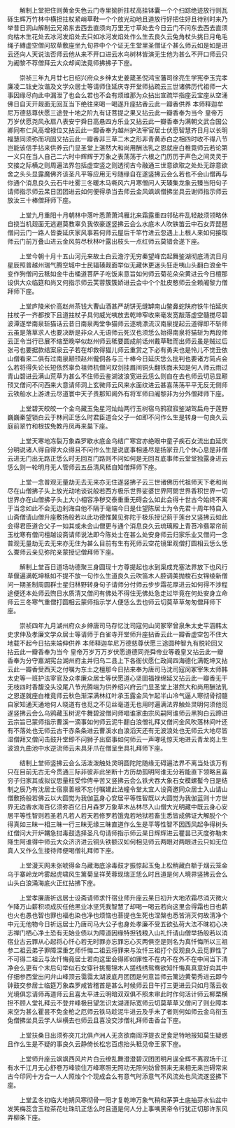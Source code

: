 <!-- { "loadSidebar": true } -->
　　解制上堂把住则黄金失色云门寺里拗折拄杖高挂钵囊一个个扫踪绝迹放行则瓦砾生辉万竹林中横担拄杖紧峭草鞋一个个放光动地且道放行好把住好且待别时来乃举昔日洞山解制云兄弟东去西去直须向万里无寸草处去今日云门不问东去西去直须向枯木生花处去冰河发焰处去只如冰河发焰处作么生去良久云兔角杖头挑日月龟毛绳子縳虚空僧问软草敷座坐九旬界中个个证无生堂里圣僧证个甚么师云如是如是进云还向人天说法否师云他从来不开口进云水鸟树林皆演无生他为甚么不开口师云只为阇黎不荐僧拜云大众却闻法竟师拂拂子下座。

　　崇祯三年九月廿七日绍兴府众乡绅太史姜箴圣倪鸿宝藩司徐亮生学宪李玉完孝廉凌二铉史汝谐及文学众居士等请师住延庆寺开堂师拈疏云三世诸佛历代祖师一大事因缘尽向此中漏泄了也会么若也不会有烦维那为众拈出宣疏毕指座云宝座从空涌佛日自天开觌面无回互当下绝往来喝一喝遂升座拈香云此一瓣香供养
本师释迦牟尼万德慈尊伏愿三途登十地之阶九有证菩提之果又拈云此一瓣香奉为当今
皇帝万万岁伏愿尧风永扇八表安宁舜日高悬四方乐业又拈云此一瓣香奉为满朝文武合国公卿同布仁风高增禄位又拈云此一瓣香奉为越州护法宰官居士伏愿智慧齐日月以长明福慧同须弥而巩固又拈云此一瓣香非三草二木之形非青黄赤白之相四时收不得八节岂能该信手拈来供养云门显圣堂上湛然大和尚用酬法乳之恩就座白椎竟师云若论第一义只在当人自己二六时中辉辉于万象之表荡荡于六根之门历历于声色之间灵灵于交接之际横之则周遍法界包括虚空竖之则透彻古今融通三世意欲取之处处无踪意欲舍之头头显露魔佛齐该圣凡平等应用无亏随缘自在遂竖拂云会么若也不会山僧再与你通个消息良久云石牛吐雾三冬暖木马嘶风六月寒僧问人天辏集龙象云臻当阳句子请师指示师云杲日团团进云如何便得承当去师云金风飒飒僧拂坐具云谢师指示师云放汝三十棒僧拜师下座。

　　上堂九月重阳十月朝林中落叶悉萧萧鸿雁北来霜露重四邻砧杵乱轻敲须领略休自挠当机觌面无逃避莫教辜负我侬豪遂竖拂云会么水底木人吹铁笛云中石女弄琵琶僧问云门一路人皆委延庆家风事若何师云屋后千竿竹进云忽遇上上根人来如何接取师云门前万叠山进云金风剪尽秋林叶露出枝头一点红师云莫错会遂下座。

　　上堂今朝十月十五山河元来故土白云澹泞无穷秦望峰峦起舞鉴湖彻底清流日月星辰照普越州瑞气腾空城中士民辐辏觌面举似无藏休更迷头狂走咦山头翻白浪金牛变作狗僧问云秪如金牛击桶道菩萨子吃饭来意旨如何师云菊花朵朵黄进云今日檀那设供大众临筵和尚又何指示师云芙蓉簇簇娇进云会中个个肚皮憨师云全赖阇黎力僧拜师下座。

　　上堂庐陵米价高赵州茶钱大曹山酒甚严胡饼无缝罅南山鳖鼻蛇陕府铁牛怕延庆拄杖子一齐都按下且道拄杖子具何威光咦放去乾坤窄收来毫发宽敲落虚空髓搅尽碧波潭遂举南泉斩猫话云昔日南泉两堂争猫师云逐境漂流汉南泉提起云道得即不斩师云虽是落草求人也要决断是非众人无语师云死汉也须恁么始得南泉将猫斩为两段师云正令当行已展不缩至晚举似赵州师云秪要圆成前话州戴草鞋而出师云虽是贼过后张弓也要据款结案泉云子若在却救得猫儿师云重赏之下必有勇夫也是怜儿不觉丑依山僧看来二俱有过南泉颟顸赵州儱侗各与三十棒今日延庆恁么批判也要诸方简点会么若将得失论长短依然辜负祖师机僧问双剑挂眉间铜头翻铁面未知是何人师云雨过青山碧进云满山荒草为甚么不住师云鉴湖波浪宽进云恁么则自在去也师云切忌显颟顸又僧问不问西来大意请师洞上玄微师云风来水面纹进云甚喜荡荡平平无反无侧师云铁船水上游进云尽道寰中天子贵那知阃外有将军师曰阇黎非为分外僧拜师下座。

　　上堂碧天皎皎一个金乌藏玉兔星河灿灿两行玉树宿乌鸦寂寂鉴湖驾扁舟于莲野巍巍秦望锁白云于林间正恁么时君臣道合父子一如即不问作么生是转身一句良久云庭前翠竹和根拔免教丹凤再来巢下座。

　　上堂天寒地冻裂万象森罗歇水底金乌结广寒宫亦绝眼中童子疾石女流出血延庆分明说诸人得自得大众得且不问作么生是说底事相逄尽是扬家丑几个休心息是非僧云进无门出无路正恁么时无回互门路则不问如何是无回互底事师云堂堂独露身进云恁么则一轮明月无人管师云五岳清风秪自知僧拜师下座。

　　上堂一念普观无量劫无去无来亦无住遂竖拂子云三世诸佛历代祖师天下老和尚尽在山僧拂子头上放光动地谈说般若西方极乐世界娑婆世界阿閦世界香积世界一切世界亦在山僧拂子头上大小相容净秽交泰重重无碍会么如此会得十世古今始终不离于当念如此不会无边刹海自他不隔于毫端今日是仕望陈居士为令先君十周年特自入山斋僧请山僧升座敷扬般若以此功德惟冀见弥陀于极乐授记莂于莲台又竖拂云如此会得君臣道合父子一如其或未会山僧更与通个消息良久云琉璃殿上青苔冷翡翠帘前玉枕寒有僧问檀越设斋请师说法即今陈处士在甚么处安身师云归家乐业又僧问一念普观无量劫无去无来亦无住为甚么目前有生有死师云空花镜里观僧打圆相云恁么恁么聻师云亲见弥陀亲蒙授记僧拜师下座。

　　解制上堂百日道场功德聚三身圆现十方尊提起也水到渠成充塞法界放下也风行草偃遍满乾坤秪如不提不放一句作么生道良久云吹笛木人腔调美抛梭石女锦绫新僧问一期圣制周圆群士星归林野转身句子请师分付师云步步霜花厚进云如何得不涉程途便还本处师云煦日水质清又僧问有佛处不得住无佛处急走过毕竟在何处安身立命师云三冬寒气重僧打圆相云蒙师指示学人便恁么去也师云切莫草草匆匆僧拜师下座。

　　崇祯四年九月湖州府众乡绅唐司马存忆沈司寇何山闵冢宰曾泉朱太史平涵韩太史求仲及孝廉文学众居士等请师于白雀寺开堂师升座拈香云此一瓣香虚空包不住大地载不起今日拈来端伸供养
本师释迦牟尼万德慈尊伏愿三途圆种智九有脱轮回又拈云此一瓣香奉为当今
皇帝万岁万万岁伏愿道德同尧舜帝业等羲皇又拈云此一瓣香奉为分守嘉湖宪台湖州府主并归乌二县上下各衙伏愿仁政闻四海德化满乾坤又拈云此一瓣香受西天之付嘱为东土之檀那今日拈来奉为唐司马沈司寇闵冢宰朱太师韩太史等一班护法宰官及众孝廉众居士等伏愿道心坚固福禄绵延又拈云此一瓣香无干无枝四时香馥没头没尾八节光腾端为供养绍兴府云门显圣堂上湛然大和尚用酬法乳之恩遂就座白椎竟师云秋色渐深满林红叶承玉露金风乍起半山冷气逼人寒彻骨彻髓自家知通天通地何人晓道有也觅之不见丝毫道无也用时遍满法界触处灵明何须他觅遂竖拂云会么乌鸦藏玉树泥牛舞碧波僧问师唱谁家曲宗风嗣阿谁师云黑狗白云蹄进云宗旨已蒙师指示曹溪一滴事如何师云泥牛翻白浪僧礼拜又僧问金风吹落林间叶还有不落处也无师云古干赤条条进云曹溪水白浪滔天还有无波浪处也无师云大地尽皆湿僧拜又僧问击鼓升堂即不问狮子出窟事如何师云一声哮吼惊天地进云青龙岗上生波浪九曲池中水逆流师云未具牙爪在僧呈坐具礼拜师下座。

　　结制上堂师竖拂云会么活泼泼触处灵明圆陀陀随缘无碍遍法界不离当处该万有只在目前无古无今贯通三际非彼非此坐断十方历劫孤明阿谁无分若能直下领略且喜穷子归家其或拟议思量枉受伶俜辛苦又竖拂云会么铁犬吞大象石女模螺蟴今日是结制之辰乃有沈居士宿禀善根不忘付嘱建此法幢令堂太宜人设斋邀同众居士入山请山僧敷扬般若佛云以大圆觉为我伽蓝身心安居平等性智既以大圆觉为我伽蓝则十方世界无边香水海百亿须弥百亿日月森罗万象草木丛林尽入山僧大光明藏中既云身心安居平等性智则若圣若凡若人若天若修罗若饿鬼若地狱若畜生悉皆成佛证大解脱个个得真如三昧一相三昧一行三昧无缘三昧直道作么生是平等性智不因西风起争得树头红僧问大开炉韝急挝毒鼓选择圣凡句请师指示师云杲日辉辉进云瞿昙已灭度弥勒未降生阿谁得中师云大众济济进云铜头铁额汉如何相见师云两眼对两眼进云只如无位真人又作么生接待师便喝僧礼拜师下座。

　　上堂漫天网未张唬得金乌藏海底涂毒鼓才振惊起玉兔上松稍藏白额于烟云笼金乌于寨岭龙吟雾起虎啸风生篱菊呈祥芙蓉现瑞正恁么时且道是何人境界竖拂云会么山头白浪涌海底火正红拈拂下座。

　　上堂孝廉唐祈远居士设斋请师求忏宿业师升座云杲日初升大地浓霜尽消灭微火乍降万山薪积顷成灰任他黑业冰坚凭我智慧了却喝一喝云若向这里会得霜也日也薪也火也愚也智也罪也福也染也净也烦恼也菩提也生死也涅槃也悉皆消灭何故清净个中元无他物今日祈远居士乃唐司马大公子也身处孝廉不受五欲弘荷大法不昧初心决志禅门栖心净土恐有无始业债以为障道因缘特担钱粮入山礼忏请山僧举扬般若以消宿业古云罪从心起将心忏心若无时罪亦忘罪忘心灭两俱空是则名为真忏悔所以三祖参二祖云弟子罪障深重乞师忏悔二祖云将罪来与汝忏三祖打个反观良久云觅罪性了不可得二祖云与汝忏悔竟居士若向这里会得即如罪性不在内不在外不在中间当下清净会么更有个末后句举似石女穿针挑蜀锦木人搓线绣鸳鸯欲知忏悔真真意好向其中仔细参西堂出问弁山峰顶云霭霭太湖波底月团团是何意旨师云篱边黄菊秀进云即今钟鼓交参居士临筵万象森罗咸皆稽首是甚么时候师云日午打三更进云只如月落云收光境俱忘请师再道师云且喜太平进云明暗双双俱不照未审此时作何活计师云楖栗横担不顾人堂礼拜云不登弁峰极目望怎识太湖涯际宽师云切莫草草又僧问了则业障本来空为甚么瞿昙不免金枪之厄师云铁马趁泥牛进云及乎未了者则何如师云金乌衔玉兔僧拂坐具云学人纵横去也师云且喜没交涉僧礼拜师击香台下座。

　　上堂扶桑日出须弥突兀北俱卢洲人无贪欲南阎浮提衣足食足特地报知莫生疑惑且作么生是不疑的事良久云静倚长松忘百虑抬头秪见帝王家下座。

　　上堂师升座云飒飒西风片片白云缭乱舞澄澄碧汉团团明月逞全辉不离寂场千江有水千江月无心舒卷万峰锁住万峰寒照无照功无照何妨曾照来无来相无来岂碍常来古今印同十方合一人人照烛个个现成会么有意气时添意气不风流处也风流遂竖拂下座。

　　上堂孟冬初临大地朔风寒彻骨一阳才复乾坤万象气稍和茅笋土底抽芽水仙盆中发笑梅蕊含玉粒茶花吐珠玑正恁么时且道是何人分上事咦黑帝令行犹正切那许东风弄柳条下座。

